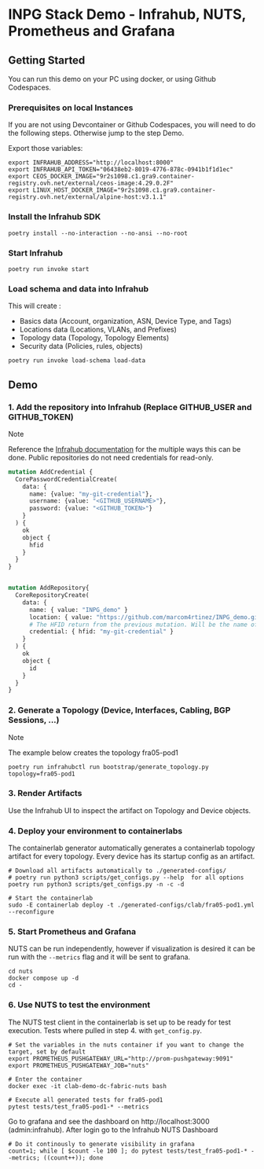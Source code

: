# INPG Stack Demo - Infrahub, NUTS, Prometheus and Grafana

## Getting Started
You can run this demo on your PC using docker, or using Github Codespaces.

### Prerequisites on local Instances

If you are not using Devcontainer or Github Codespaces, you will need to do the following steps. Otherwise jump to the step Demo.

Export those variables:

```shell
export INFRAHUB_ADDRESS="http://localhost:8000"
export INFRAHUB_API_TOKEN="06438eb2-8019-4776-878c-0941b1f1d1ec"
export CEOS_DOCKER_IMAGE="9r2s1098.c1.gra9.container-registry.ovh.net/external/ceos-image:4.29.0.2F"
export LINUX_HOST_DOCKER_IMAGE="9r2s1098.c1.gra9.container-registry.ovh.net/external/alpine-host:v3.1.1"
```

### Install the Infrahub SDK

```shell
poetry install --no-interaction --no-ansi --no-root
```

### Start Infrahub

```shell
poetry run invoke start
```

### Load schema and data into Infrahub

This will create :

- Basics data (Account, organization, ASN, Device Type, and Tags)
- Locations data (Locations, VLANs, and Prefixes)
- Topology data (Topology, Topology Elements)
- Security data (Policies, rules, objects)

```shell
poetry run invoke load-schema load-data
```

## Demo

### 1. Add the repository into Infrahub (Replace GITHUB_USER and GITHUB_TOKEN)

> [!NOTE]
> Reference the [Infrahub documentation](https://docs.infrahub.app/guides/repository) for the multiple ways this can be done.
> Public repositories do not need credentials for read-only.

```graphql
mutation AddCredential {
  CorePasswordCredentialCreate(
    data: {
      name: {value: "my-git-credential"},
      username: {value: "<GITHUB_USERNAME>"},
      password: {value: "<GITHUB_TOKEN>"}
    }
  ) {
    ok
    object {
      hfid
    }
  }
}


mutation AddRepository{
  CoreRepositoryCreate(
    data: {
      name: { value: "INPG_demo" }
      location: { value: "https://github.com/marcom4rtinez/INPG_demo.git" }
      # The HFID return from the previous mutation. Will be the name of the credentials
      credential: { hfid: "my-git-credential" }
    }
  ) {
    ok
    object {
      id
    }
  }
}
```

### 2. Generate a Topology (Device, Interfaces, Cabling, BGP Sessions, ...)


> [!NOTE]
> The example below creates the topology fra05-pod1

```shell
poetry run infrahubctl run bootstrap/generate_topology.py topology=fra05-pod1
```


### 3. Render Artifacts

Use the Infrahub UI to inspect the artifact on Topology and Device objects.


### 4. Deploy your environment to containerlabs

The containerlab generator automatically generates a containerlab topology artifact for every topology. Every device has its startup config as an artifact.

```shell
# Download all artifacts automatically to ./generated-configs/
# poetry run python3 scripts/get_configs.py --help  for all options
poetry run python3 scripts/get_configs.py -n -c -d

# Start the containerlab
sudo -E containerlab deploy -t ./generated-configs/clab/fra05-pod1.yml --reconfigure
```

### 5. Start Prometheus and Grafana

NUTS can be run independently, however if visualization is desired it can be run with the `--metrics` flag and it will be sent to grafana.

```shell
cd nuts
docker compose up -d
cd -
```

### 6. Use NUTS to test the environment

The NUTS test client in the containerlab is set up to be ready for test execution. Tests where pulled in step 4. with `get_config.py`.

```shell
# Set the variables in the nuts container if you want to change the target, set by default
export PROMETHEUS_PUSHGATEWAY_URL="http://prom-pushgateway:9091"
export PROMETHEUS_PUSHGATEWAY_JOB="nuts"
```

```shell
# Enter the container
docker exec -it clab-demo-dc-fabric-nuts bash

# Execute all generated tests for fra05-pod1
pytest tests/test_fra05-pod1-* --metrics
```

Go to grafana and see the dashboard on http://localhost:3000 (admin:infrahub). After login go to the Infrahub NUTS Dashboard

```shell
# Do it continously to generate visibility in grafana
count=1; while [ $count -le 100 ]; do pytest tests/test_fra05-pod1-* --metrics; ((count++)); done
```
